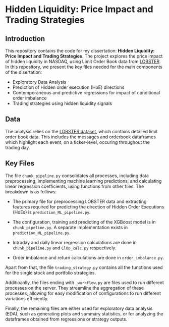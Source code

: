 # Hidden Liquidity: Price Impact and Trading Strategies

## Introduction

This repository contains the code for my dissertation: **Hidden Liquidity: Price Impact and Trading Strategies**. The project explores the price impact of hidden liquidity in NASDAQ, using Limit Order Book data from [LOBSTER](https://lobsterdata.com/). In this repository, we present the key files needed for the main components of the disertation:

- Exploratory Data Analysis
- Prediction of Hidden order execution (HoE) directions
- Contemporaneous and predictive regressions for impact of conditional order imbalance
- Trading strategies using hidden liquidity signals

## Data
The analysis relies on the [LOBSTER dataset](https://lobsterdata.com/), which contains detailed limit order book data. This includes the messages and orderbook dataframes which highlight each event, on a ticker-level, occuring throughout the trading day.

## Key Files

The file `chunk_pipeline.py` consolidates all processes, including data preprocessing, implementing machine learning predictions, and calculating linear regression coefficients, using functions from other files. The breakdown is as follows:

- The primary file for preprocessing LOBSTER data and extracting features required for predicting the direction of Hidden Order Executions (HoEs) is `prediction_ML_pipeline.py`.

- The configuration, training and predicting of the XGBoost model is in `chunk_pipeline.py`. A separate implementation exists in `prediction_ML_pipeline.py`.

- Intraday and daily linear regression calculations are done in `chunk_pipeline.py` and `ClOp_calc.py` respectively.

- Order imbalance and return calculations are done in `order_imbalance.py`.

Apart from that, the file `trading_strategy.py` contains all the functions used for the single stock and portfolio strategies.

Additioanlly, the files ending with `_workflow.py` are files used to run different processes on the server. They streamline the aggregation of these processes, allowing for easy modification of configurations to run different variations efficiently.

Finally, the remaining files are either used for exploratory data analysis (EDA), such as generating plots and summary statistics, or for analyzing the dataframes obtained from regressions or strategy outputs.